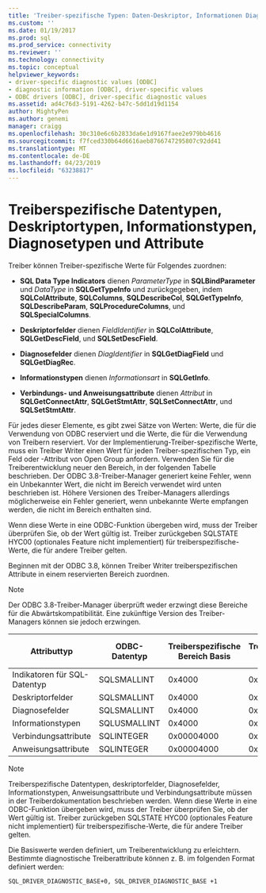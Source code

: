 ```yaml
---
title: 'Treiber-spezifische Typen: Daten-Deskriptor, Informationen Diagnose | Microsoft-Dokumentation'
ms.custom: ''
ms.date: 01/19/2017
ms.prod: sql
ms.prod_service: connectivity
ms.reviewer: ''
ms.technology: connectivity
ms.topic: conceptual
helpviewer_keywords:
- driver-specific diagnostic values [ODBC]
- diagnostic information [ODBC], driver-specific values
- ODBC drivers [ODBC], driver-specific diagnostic values
ms.assetid: ad4c76d3-5191-4262-b47c-5dd1d19d1154
author: MightyPen
ms.author: genemi
manager: craigg
ms.openlocfilehash: 30c310e6c6b2833da6e1d9167faee2e979bb4616
ms.sourcegitcommit: f7fced330b64d6616aeb8766747295807c92dd41
ms.translationtype: MT
ms.contentlocale: de-DE
ms.lasthandoff: 04/23/2019
ms.locfileid: "63238817"
---
```

# <a name="driver-specific-data-types-descriptor-types-information-types-diagnostic-types-and-attributes"></a>Treiberspezifische Datentypen, Deskriptortypen, Informationstypen, Diagnosetypen und Attribute
Treiber können Treiber-spezifische Werte für Folgendes zuordnen:  
  
-   **SQL Data Type Indicators** dienen *ParameterType* in **SQLBindParameter** und *DataType* in **SQLGetTypeInfo** und zurückgegeben, indem **SQLColAttribute**, **SQLColumns**, **SQLDescribeCol**, **SQLGetTypeInfo**,  **SQLDescribeParam**, **SQLProcedureColumns**, und **SQLSpecialColumns**.  
  
-   **Deskriptorfelder** dienen *FieldIdentifier* in **SQLColAttribute**, **SQLGetDescField**, und **SQLSetDescField**.  
  
-   **Diagnosefelder** dienen *DiagIdentifier* in **SQLGetDiagField** und **SQLGetDiagRec**.  
  
-   **Informationstypen** dienen *Informationsart* in **SQLGetInfo**.  
  
-   **Verbindungs- und Anweisungsattribute** dienen *Attribut* in **SQLGetConnectAttr**, **SQLGetStmtAttr**,  **SQLSetConnectAttr**, und **SQLSetStmtAttr**.  
  
 Für jedes dieser Elemente, es gibt zwei Sätze von Werten: Werte, die für die Verwendung von ODBC reserviert und die Werte, die für die Verwendung von Treibern reserviert. Vor der Implementierung-Treiber-spezifische Werte, muss ein Treiber Writer einen Wert für jeden Treiber-spezifischen Typ, ein Feld oder -Attribut von Open Group anfordern. Verwenden Sie für die Treiberentwicklung neuer den Bereich, in der folgenden Tabelle beschrieben. Der ODBC 3.8-Treiber-Manager generiert keine Fehler, wenn ein Unbekannter Wert, die nicht im Bereich verwendet wird unten beschrieben ist. Höhere Versionen des Treiber-Managers allerdings möglicherweise ein Fehler generiert, wenn unbekannte Werte empfangen werden, die nicht im Bereich enthalten sind.  
  
 Wenn diese Werte in eine ODBC-Funktion übergeben wird, muss der Treiber überprüfen Sie, ob der Wert gültig ist. Treiber zurückgeben SQLSTATE HYC00 (optionales Feature nicht implementiert) für treiberspezifische-Werte, die für andere Treiber gelten.  
  
 Beginnen mit der ODBC 3.8, können Treiber Writer treiberspezifischen Attribute in einem reservierten Bereich zuordnen.  
  
> [!NOTE]  
>  Der ODBC 3.8-Treiber-Manager überprüft weder erzwingt diese Bereiche für die Abwärtskompatibilität. Eine zukünftige Version des Treiber-Managers können sie jedoch erzwingen.  
  
|Attributtyp|ODBC-Datentyp|Treiberspezifische Bereich Basis|Treiberspezifische-Bereich|ODBC-Konstante für treiberspezifische Wertebereich Basis|  
|--------------------|--------------------|---------------------------------|----------------------------------|---------------------------------------------------------|  
|Indikatoren für SQL-Datentyp|SQLSMALLINT|0x4000|0x7FFF|SQL_DRIVER_SQL_TYPE_BASE|  
|Deskriptorfelder|SQLSMALLINT|0x4000|0x7FFF|SQL_DRIVER_DESCRIPTOR_BASE|  
|Diagnosefelder|SQLSMALLINT|0x4000|0x7FFF|SQL_DRIVER_DIAGNOSTIC_BASE|  
|Informationstypen|SQLUSMALLINT|0x4000|0x7FFF|SQL_DRIVER_INFO_TYPE_BASE|  
|Verbindungsattribute|SQLINTEGER|0x00004000|0x00007FFF|SQL_DRIVER_CONNECT_ATTR_BASE|  
|Anweisungsattribute|SQLINTEGER|0x00004000|0x00007FFF|SQL_DRIVER_STATEMENT_ATTR_BASE|  
  
> [!NOTE]  
>  Treiberspezifische Datentypen, deskriptorfelder, Diagnosefelder, Informationstypen, Anweisungsattribute und Verbindungsattribute müssen in der Treiberdokumentation beschrieben werden. Wenn diese Werte in eine ODBC-Funktion übergeben wird, muss der Treiber überprüfen Sie, ob der Wert gültig ist. Treiber zurückgeben SQLSTATE HYC00 (optionales Feature nicht implementiert) für treiberspezifische-Werte, die für andere Treiber gelten.  
  
 Die Basiswerte werden definiert, um Treiberentwicklung zu erleichtern. Bestimmte diagnostische Treiberattribute können z. B. im folgenden Format definiert werden:  
  
```  
SQL_DRIVER_DIAGNOSTIC_BASE+0, SQL_DRIVER_DIAGNOSTIC_BASE +1  
```
